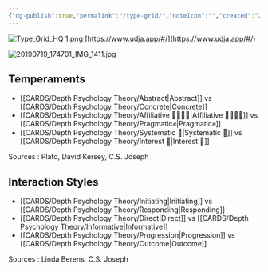 ```yaml
---
{"dg-publish":true,"permalink":"/type-grid/","noteIcon":"","created":"2023-01-12T12:33:41.904+01:00","updated":"2023-04-14T15:16:02.588+02:00"}
---
```



![Type_Grid_HQ 1.png](/img/user/EXTRAS/Images/Type_Grid_HQ%201.png)
[https://www.udja.app/#/](https://www.udja.app/#/)

![20190719_174701_IMG_1411.jpg](/img/user/EXTRAS/Images/20190719_174701_IMG_1411.jpg)

## Temperaments 
- [[CARDS/Depth Psychology Theory/Abstract\|Abstract]] vs [[CARDS/Depth Psychology Theory/Concrete\|Concrete]]
- [[CARDS/Depth Psychology Theory/Affiliative 👨‍👩‍👧‍👦\|Affiliative 👨‍👩‍👧‍👦]] vs [[CARDS/Depth Psychology Theory/Pragmatic✊\|Pragmatic✊]]
- [[CARDS/Depth Psychology Theory/Systematic 🔧\|Systematic 🔧]] vs [[CARDS/Depth Psychology Theory/Interest 🤝\|Interest 🤝]]

Sources : Plato, David Kersey, C.S. Joseph

## Interaction Styles 
- [[CARDS/Depth Psychology Theory/Initiating\|Initiating]] vs [[CARDS/Depth Psychology Theory/Responding\|Responding]]
- [[CARDS/Depth Psychology Theory/Direct\|Direct]] vs [[CARDS/Depth Psychology Theory/Informative\|Informative]]
- [[CARDS/Depth Psychology Theory/Progression\|Progression]] vs [[CARDS/Depth Psychology Theory/Outcome\|Outcome]]

Sources : Linda Berens, C.S. Joseph 